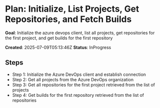﻿# Plan: Initialize, List Projects, Get Repositories, and Fetch Builds

**Goal**: Initialize the azure devops client, list all projects, get repositories for the first project, and get builds for the first repository

**Created**: 2025-07-09T05:13:46Z
**Status**: InProgress

## Steps

- Step 1: Initialize the Azure DevOps client and establish connection
- Step 2: Get all projects from the Azure DevOps organization
- Step 3: Get all repositories for the first project retrieved from the list of projects
- Step 4: Get builds for the first repository retrieved from the list of repositories
